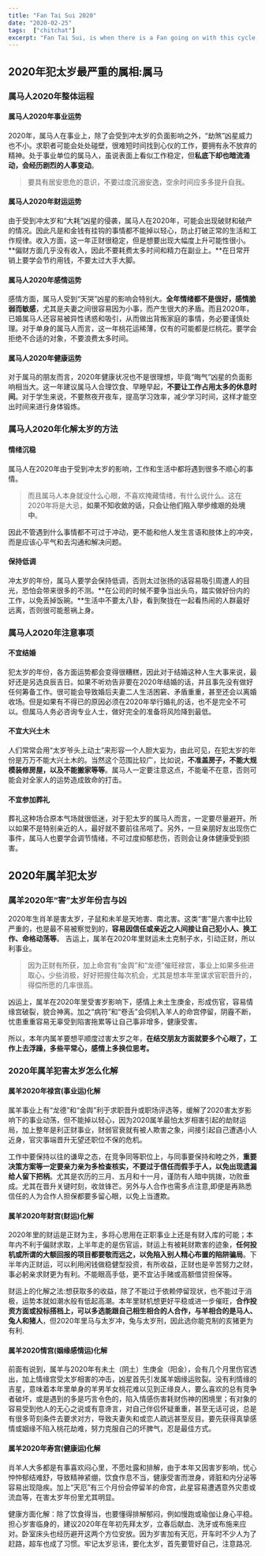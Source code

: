 ```yaml
---
title: "Fan Tai Sui 2020"
date: "2020-02-25"
tags:  ["chitchat"]
excerpt: "Fan Tai Sui, is when there is a Fan going on with this cycle, meaning an interruption, obstacle or obstructing force that is aggressively putting resistance to the cycle, stopping you from getting your “package” from the Yuen Sun."
---
```


## 2020年犯太岁最严重的属相:属马

### 属马人2020年整体运程

#### 属马人2020年事业运势

2020年，属马人在事业上，除了会受到冲太岁的负面影响之外，“劫煞”凶星威力也不小。求职者可能会处处碰壁，很难短时间找到心仪的工作，要拥有永不放弃的精神。处于事业单位的属马人，虽说表面上看似工作稳定，但**私底下却也暗流涌动，会经历剧烈的人事变动**。

> 要具有居安思危的意识，不要过度沉溺安逸，空余时间应多多提升自我。

#### 属马人2020年财运运势

由于受到冲太岁和“大耗”凶星的侵袭，属马人在2020年，可能会出现破财和破产的情况。因此凡是和金钱有挂钩的事情都不能掉以轻心，防止打破正常的生活和工作规律。收入方面，这一年正财很稳定，但是想要出现大幅度上升可能性很小。**偏财方面几乎没有收入，因此不要耗费太多时间和精力在副业上。**在日常开销上要学会节约用钱，不要太过大手大脚。

#### 属马人2020年感情运势

感情方面，属马人受到“天哭”凶星的影响会特别大。**全年情绪都不是很好，感情脆弱而敏感**，尤其是夫妻之间很容易因为小事，而产生很大的矛盾。而且2020年，已婚属马人还容易被异性诱惑和吸引，从而做出背叛家庭的事情，务必要谨慎处理。对于单身的属马人而言，这一年桃花运稀薄，仅有的可能都是烂桃花。要学会拒绝不合适的对象，不要浪费太多时间。

#### 属马人2020年健康运势

对于属马的朋友而言，2020年健康状况也不是很理想，毕竟“晦气”凶星的负面影响相当大。这一年建议属马人合理饮食、早睡早起，**不要让工作占用太多的休息时间**。对于学生来说，不要熬夜开夜车，提高学习效率，减少学习时间，这样才能空出时间来进行身体锻炼。

### 属马人2020年化解太岁的方法

#### 情绪沉稳

属马人在2020年由于受到冲太岁的影响，工作和生活中都将遇到很多不顺心的事情。

> 而且属马人本身就没什么心眼，不喜欢掩藏情绪，有什么说什么。这在2020年将是大忌，**如果不知收敛的话，只会让他们陷入举步维艰的处境中**。

因此不管遇到什么事情都不可过于冲动，更不能和他人发生言语和肢体上的冲突，而是应该心平气和去沟通和解决问题。

#### 保持低调

冲太岁的年份，属马人要学会保持低调，否则太过张扬的话容易吸引周遭人的目光，恐怕会带来很多的不测。**在公司的时候不要争当出头鸟，踏实做好份内的工作，以免丢掉饭碗。**生活中不要太八卦，看到聚拢在一起看热闹的人群最好远离，否则很可能惹祸上身。

### 属马人2020年注意事项

#### 不宜结婚

犯太岁的年份，各方面运势都会变得很糟糕，因此对于结婚这种人生大事来说，最好还是另选良辰吉日。如果不听劝告非要在2020年结婚的话，并且事先没有做好任何筹备工作。很可能会导致婚后夫妻二人生活困窘、矛盾重重，甚至还会以离婚收场。但是如果有不得已的原因必须在2020年举行婚礼的话，也不是完全不可以。但属马人务必咨询专业人士，做好完全的准备将风险降到最低。

#### 不宜大兴土木

人们常常会用“太岁爷头上动土”来形容一个人胆大妄为，由此可见，在犯太岁的年份是万万不能大兴土木的。当然这个范围比较广，比如说，**不准盖房子，不能大规模装修房屋，以及不能搬家等等**。属马人一定要注意这点，不能毫不在意，否则可能会对全家人的运势造成致命的打击。

#### 不宜参加葬礼

葬礼这种场合原本气场就很低迷，对于犯太岁的属马人而言，一定要尽量避开。所以如果不是特别亲近的人，最好就不要前往吊唁了。另外，一旦亲朋好友出现伤亡事件，属马人也要学会调节情绪，不可过度抑郁悲伤，否则会让身体健康受到损害。

## 2020年属羊犯太岁

### 属羊2020年“害”太岁年份吉与凶

2020年生肖羊是害太岁，子鼠和未羊是天地害、南北害。这类“害”是六害中比较严重的，也是最不易被察觉到的，**容易因信任或亲近之人间接让自己犯小人、换工作、命格动荡等**。
吉运上，属羊在2020年里财运未土克制子水，引动正财，所以利事业。

> 因为正财有所获，加上命宫有“金舆”和“龙德”催旺禄宫，事业上如果多些进取心，少些消极，好好把握住每次机会，尤其是想本年里谋求官职晋升的，得偿所愿的几率很高。

凶运上，属羊在2020年里受害岁影响下，感情上未土生庚金，形成伤官，容易情缘宫破裂，貌合神离。加之“病符”和“卷舌”会伺机入羊人的命宫停留，阴霾不断，忧患重重容易无辜受到陷害拖累等让自己事非增多，健康受害。

所以，本年内属羊要想平顺度过害太岁之年，**在结交朋友方面就要多个心眼了，工作上去浮躁，多些平常心，感情上多换位思考。**

### 2020年属羊犯害太岁怎么化解

#### 属羊2020年禄宫(事业运)化解

属羊事业上有“龙德”和“金舆”利于求职晋升或职场评选等，缓解了2020害太岁影响下的事业动荡，但不能掉以轻心，因为2020属羊最怕太岁相害引起的劫财运局，加上整年是利正财事业，财弱官衰就有被人欺害之象，间接引起自己遭遇小人近身，官灾事端晋升无望还职位不保的危机。

工作中要保持以往的谦卑之态，在竞争同等职位上，与同事要保持和睦之外，**重要决策方案等一定要亲力亲为多检查核实，不要过于信任而假手于人，以免出现遗漏给人留下把柄**。尤其是农历的三月、五月和十一月，谨防有人暗中挑拨，功败垂成。尤其在晋升关键时刻，收敛锋芒。另外与人合作也需多点注意,即便是再熟悉信任的人为合作人担保都要多留心眼，以免上当遭欺。

#### 属羊2020年财宫(财运)化解

2020年里的财运是正财为主，多将心思用在正职事业上还是有财入库的可能；本年内不利于偏财求取，上半年走的是伤官运，财运上有被耗财欺害的迹象，**任何投机或所谓的大额回报的项目都要敬而远之，以免陷入别人精心布置的陷阱骗局**。下半年内正财运，可以利用闲钱做稳健型投资，有所收益，正财也是辛苦努力之财，事必躬亲求财更为有利。不能眼高手低，更不宜沾手赌或高额借贷担保等。

财运上的化解之法:想获取多的收益，除了不能过于依赖停留现状，也不能过于消极，运势本就如潮水般有低起高潮。本年里财机想更好平稳或进一步催旺，**合作投资方面或投标搭档上，可以多选能跟自己相生相合的人合作，与羊相合的是马人、兔人和猪人**，但2020年里马与太岁冲，兔与太岁刑，因此选你能克制的亥猪更为有利.

#### 属羊2020情宫(姻缘感情运)化解

前面有说到，属羊与2020年有未土（阴土）生庚金（阳金），会有几个月里伤官透出，加上情缘宫受太岁相害的冲击，凶星首先引发属羊姻缘运败裂。没有利情缘的吉星，意味着本年里单身的羊男羊女桃花难以见到正缘良人，要么喜欢的总有竞争者破坏，或是遇到的多是巧言令色的，陷入情感伤害耗财伤神的困境里；有对象的容易受到他人的无心之说或有意谗言，对自己伴侣怀疑重重，甚至无话可说，总是有很多苛刻条件去要求对方，导致夫妻失和或恋人疏远甚至反目。要先获得真挚感情或姻缘不陷入桃花劫难，努力克服自己的坏脾气，忍是最佳方式。

#### 属羊2020年寿宫(健康运)化解

肖羊人大多都是有事喜欢闷心里，不愿吐露和排解，由于本年又因害岁影响，忧心忡忡郁结难舒，导致精神紧绷，饮食作息不当，健康受害而泄身，肾脏和内分泌等容易出现隐疾。加上“天厄”有三个月份会停留羊的命宫，此星容易遭遇意外灾患或流血等，在害太岁年份里尤其明显。

健康方面化解：除了饮食得当，也要懂得排解郁闷，例如慢跑或瑜伽让身心平稳。担心岁害临身的，建议2020年在年初先拜太岁，立春后献血、洗牙或布施来应对。卧室床头也经历避开这两个方位安放。因为岁害加有天厄，开车时不少人为了赶路，超车也成了习惯。牢记太岁忌讳，要化太岁，首先要管好自己，注意路况.
